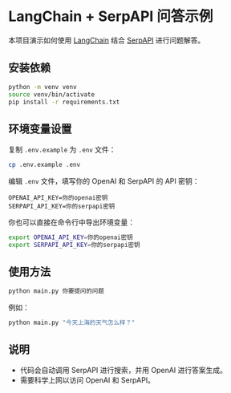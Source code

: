 # LangChain + SerpAPI 问答示例

本项目演示如何使用 [LangChain](https://github.com/hwchase17/langchain) 结合 [SerpAPI](https://serpapi.com/) 进行问题解答。

## 安装依赖

```bash
python -m venv venv
source venv/bin/activate
pip install -r requirements.txt
```

## 环境变量设置

复制 `.env.example` 为 `.env` 文件：

```bash
cp .env.example .env
```

编辑 `.env` 文件，填写你的 OpenAI 和 SerpAPI 的 API 密钥：

```text
OPENAI_API_KEY=你的openai密钥
SERPAPI_API_KEY=你的serpapi密钥
```

你也可以直接在命令行中导出环境变量：

```bash
export OPENAI_API_KEY=你的openai密钥
export SERPAPI_API_KEY=你的serpapi密钥
```

## 使用方法

```bash
python main.py 你要提问的问题
```

例如：

```bash
python main.py "今天上海的天气怎么样？"
```

## 说明

- 代码会自动调用 SerpAPI 进行搜索，并用 OpenAI 进行答案生成。
- 需要科学上网以访问 OpenAI 和 SerpAPI。
